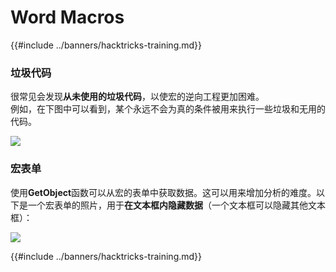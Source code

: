 # Word Macros

{{#include ../banners/hacktricks-training.md}}

### 垃圾代码

很常见会发现**从未使用的垃圾代码**，以使宏的逆向工程更加困难。\
例如，在下图中可以看到，某个永远不会为真的条件被用来执行一些垃圾和无用的代码。

![](<../images/image (369).png>)

### 宏表单

使用**GetObject**函数可以从宏的表单中获取数据。这可以用来增加分析的难度。以下是一个宏表单的照片，用于**在文本框内隐藏数据**（一个文本框可以隐藏其他文本框）：

![](<../images/image (344).png>)

{{#include ../banners/hacktricks-training.md}}

